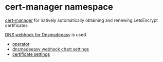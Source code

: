 # cert-manager namespace

[cert-manager](https://github.com/jetstack/cert-manager) for natively automatically obtaining and renewing LetsEncrypt certificates

[DNS webhook for Dnsmadeeasy](https://github.com/angelnu/cert-manager-webhook-dnsmadeeasy) is used.

* [operator](../../../operators/cert-manager/cert-manager.yaml)
* [dnsmadeeasy webhook chart settings](cert-manager-dnsmadeeasy.yaml)
* [certificate settings](certificate.yaml)